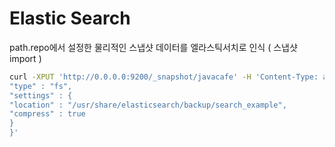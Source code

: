 # Elastic Search
path.repo에서 설정한 물리적인 스냅샷 데이터를 엘라스틱서치로 인식 ( 스냅샷 import )
~~~sh
curl -XPUT 'http://0.0.0.0:9200/_snapshot/javacafe' -H 'Content-Type: application/json' -d '{
"type" : "fs",
"settings" : {
"location" : "/usr/share/elasticsearch/backup/search_example",
"compress" : true
}
}'
~~~